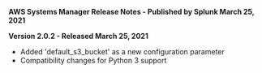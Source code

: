 **AWS Systems Manager Release Notes - Published by Splunk March 25, 2021**


**Version 2.0.2 - Released March 25, 2021**

* Added 'default\_s3\_bucket' as a new configuration parameter
* Compatibility changes for Python 3 support
